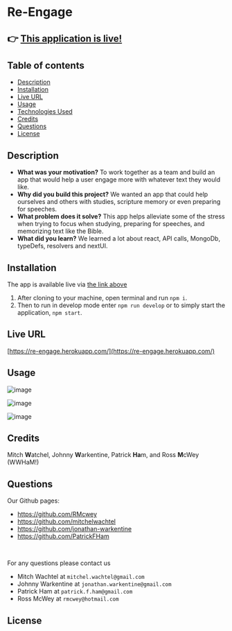 # Re-Engage

## 👉 [This application is live!](https://re-engage.herokuapp.com/)

## Table of contents
* [Description](#description)
* [Installation](#installation)
* [Live URL](#live-url)
* [Usage](#usage)
* [Technologies Used](#technologies-used)
* [Credits](#credits)
* [Questions](#questions)
* [License](#license)
    

## Description 

- **What was your motivation?** To work together as a team and build an app that would help a user engage more with whatever text they would like.
- **Why did you build this project?** We wanted an app that could help ourselves and others with studies, scripture memory or even preparing for speeches.
- **What problem does it solve?** This app helps alleviate some of the stress when trying to focus when studying, preparing for speeches, and  memorizing text like the Bible.
- **What did you learn?** We learned a lot about react, API calls, MongoDb, typeDefs, resolvers and nextUI.

## Installation

The app is available live via [the link above](https://re-engage.herokuapp.com/)
1. After cloning to your machine, open terminal and run `npm i`.
2. Then to run in develop mode enter `npm run develop` or to simply start the application, `npm start`.

## Live URL
[https://re-engage.herokuapp.com/](https://re-engage.herokuapp.com/)

## Usage

![image](https://user-images.githubusercontent.com/95650769/173675173-ac363f90-874a-47f2-86d5-6119aa66d049.png)


![image](https://user-images.githubusercontent.com/95650769/173675840-4666b865-558b-4002-9c20-9bf86b0f0815.png)


![image](https://user-images.githubusercontent.com/95650769/173675642-713a67b3-768d-4a90-b3cf-af0c37ed4d9a.png)


## Credits
Mitch **W**atchel, Johnny **W**arkentine, Patrick **Ha**m, and Ross **M**cWey (WWHaM!)


## Questions
Our Github pages: 
* https://github.com/RMcwey
* https://github.com/mitchelwachtel
* https://github.com/jonathan-warkentine
* https://github.com/PatrickFHam
<br>

For any questions please contact us
<br>
* Mitch Wachtel at `mitchel.wachtel@gmail.com`
* Johnny Warkentine at `jonathan.warkentine@gmail.com`
* Patrick Ham at `patrick.f.ham@gmail.com`
* Ross McWey at `rmcwey@hotmail.com`


## License 
